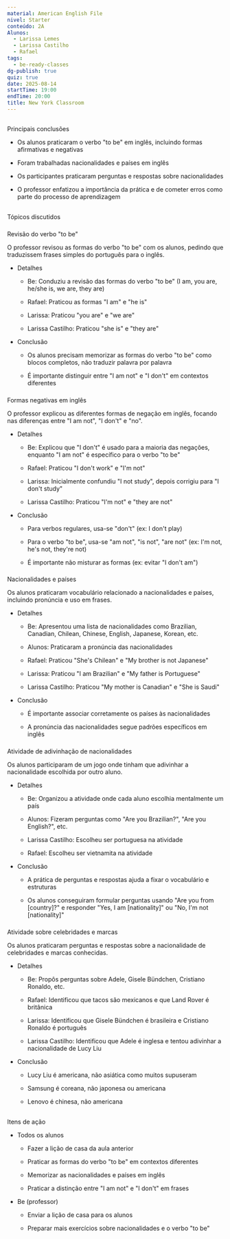 ```yaml
---
material: American English File
nivel: Starter
conteúdo: 2A
Alunos:
  - Larissa Lemes
  - Larissa Castilho
  - Rafael
tags:
  - be-ready-classes
dg-publish: true
quiz: true
date: 2025-08-14
startTime: 19:00
endTime: 20:00
title: New York Classroom
---
```

## 

Principais conclusões

- Os alunos praticaram o verbo "to be" em inglês, incluindo formas afirmativas e negativas
    
- Foram trabalhadas nacionalidades e países em inglês
    
- Os participantes praticaram perguntas e respostas sobre nacionalidades
    
- O professor enfatizou a importância da prática e de cometer erros como parte do processo de aprendizagem
    

## 

Tópicos discutidos

### 

Revisão do verbo "to be"

O professor revisou as formas do verbo "to be" com os alunos, pedindo que traduzissem frases simples do português para o inglês.

- Detalhes
    
    - Be: Conduziu a revisão das formas do verbo "to be" (I am, you are, he/she is, we are, they are)
        
    - Rafael: Praticou as formas "I am" e "he is"
        
    - Larissa: Praticou "you are" e "we are"
        
    - Larissa Castilho: Praticou "she is" e "they are"
        
- Conclusão
    
    - Os alunos precisam memorizar as formas do verbo "to be" como blocos completos, não traduzir palavra por palavra
        
    - É importante distinguir entre "I am not" e "I don't" em contextos diferentes
        

### 

Formas negativas em inglês

O professor explicou as diferentes formas de negação em inglês, focando nas diferenças entre "I am not", "I don't" e "no".

- Detalhes
    
    - Be: Explicou que "I don't" é usado para a maioria das negações, enquanto "I am not" é específico para o verbo "to be"
        
    - Rafael: Praticou "I don't work" e "I'm not"
        
    - Larissa: Inicialmente confundiu "I not study", depois corrigiu para "I don't study"
        
    - Larissa Castilho: Praticou "I'm not" e "they are not"
        
- Conclusão
    
    - Para verbos regulares, usa-se "don't" (ex: I don't play)
        
    - Para o verbo "to be", usa-se "am not", "is not", "are not" (ex: I'm not, he's not, they're not)
        
    - É importante não misturar as formas (ex: evitar "I don't am")
        

### 

Nacionalidades e países

Os alunos praticaram vocabulário relacionado a nacionalidades e países, incluindo pronúncia e uso em frases.

- Detalhes
    
    - Be: Apresentou uma lista de nacionalidades como Brazilian, Canadian, Chilean, Chinese, English, Japanese, Korean, etc.
        
    - Alunos: Praticaram a pronúncia das nacionalidades
        
    - Rafael: Praticou "She's Chilean" e "My brother is not Japanese"
        
    - Larissa: Praticou "I am Brazilian" e "My father is Portuguese"
        
    - Larissa Castilho: Praticou "My mother is Canadian" e "She is Saudi"
        
- Conclusão
    
    - É importante associar corretamente os países às nacionalidades
        
    - A pronúncia das nacionalidades segue padrões específicos em inglês
        

### 

Atividade de adivinhação de nacionalidades

Os alunos participaram de um jogo onde tinham que adivinhar a nacionalidade escolhida por outro aluno.

- Detalhes
    
    - Be: Organizou a atividade onde cada aluno escolhia mentalmente um país
        
    - Alunos: Fizeram perguntas como "Are you Brazilian?", "Are you English?", etc.
        
    - Larissa Castilho: Escolheu ser portuguesa na atividade
        
    - Rafael: Escolheu ser vietnamita na atividade
        
- Conclusão
    
    - A prática de perguntas e respostas ajuda a fixar o vocabulário e estruturas
        
    - Os alunos conseguiram formular perguntas usando "Are you from [country]?" e responder "Yes, I am [nationality]" ou "No, I'm not [nationality]"
        

### 

Atividade sobre celebridades e marcas

Os alunos praticaram perguntas e respostas sobre a nacionalidade de celebridades e marcas conhecidas.

- Detalhes
    
    - Be: Propôs perguntas sobre Adele, Gisele Bündchen, Cristiano Ronaldo, etc.
        
    - Rafael: Identificou que tacos são mexicanos e que Land Rover é britânica
        
    - Larissa: Identificou que Gisele Bündchen é brasileira e Cristiano Ronaldo é português
        
    - Larissa Castilho: Identificou que Adele é inglesa e tentou adivinhar a nacionalidade de Lucy Liu
        
- Conclusão
    
    - Lucy Liu é americana, não asiática como muitos supuseram
        
    - Samsung é coreana, não japonesa ou americana
        
    - Lenovo é chinesa, não americana
        

## 

Itens de ação

- Todos os alunos
    
    - Fazer a lição de casa da aula anterior
        
    - Praticar as formas do verbo "to be" em contextos diferentes
        
    - Memorizar as nacionalidades e países em inglês
        
    - Praticar a distinção entre "I am not" e "I don't" em frases
        
- Be (professor)
    
    - Enviar a lição de casa para os alunos
        
    - Preparar mais exercícios sobre nacionalidades e o verbo "to be"
